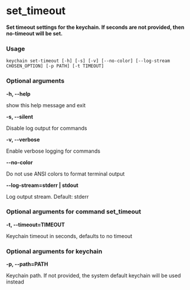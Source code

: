 
set_timeout
===========


**Set timeout settings for the keychain.        If seconds are not provided, then no-timeout will be set.**
### Usage


``keychain set-timeout [-h] [-s] [-v] [--no-color] [--log-stream CHOSEN_OPTION] [-p PATH] [-t TIMEOUT] ``
### Optional arguments


**-h, --help**

show this help message and exit

**-s, --silent**

Disable log output for commands

**-v, --verbose**

Enable verbose logging for commands

**--no-color**

Do not use ANSI colors to format terminal output

**--log-stream=stderr | stdout**

Log output stream. Default: stderr
### Optional arguments for command set_timeout


**-t, --timeout=TIMEOUT**

Keychain timeout in seconds, defaults to no timeout
### Optional arguments for keychain


**-p, --path=PATH**

Keychain path. If not provided, the system default keychain will be used instead